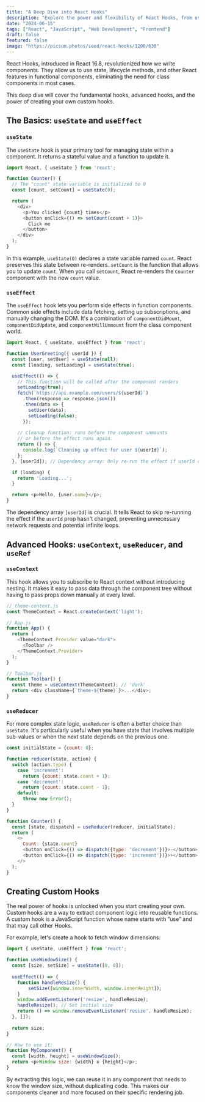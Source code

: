```yaml
---
title: "A Deep Dive into React Hooks"
description: "Explore the power and flexibility of React Hooks, from useState and useEffect to creating your own custom hooks for maximum code reusability."
date: "2024-06-15"
tags: ["React", "JavaScript", "Web Development", "Frontend"]
draft: false
featured: false
image: "https://picsum.photos/seed/react-hooks/1200/630"
---
```


React Hooks, introduced in React 16.8, revolutionized how we write components. They allow us to use state, lifecycle methods, and other React features in functional components, eliminating the need for class components in most cases.

This deep dive will cover the fundamental hooks, advanced hooks, and the power of creating your own custom hooks.

## The Basics: `useState` and `useEffect`

### `useState`

The `useState` hook is your primary tool for managing state within a component. It returns a stateful value and a function to update it.

```javascript
import React, { useState } from 'react';

function Counter() {
  // The "count" state variable is initialized to 0
  const [count, setCount] = useState(0);

  return (
    <div>
      <p>You clicked {count} times</p>
      <button onClick={() => setCount(count + 1)}>
        Click me
      </button>
    </div>
  );
}
```
In this example, `useState(0)` declares a state variable named `count`. React preserves this state between re-renders. `setCount` is the function that allows you to update `count`. When you call `setCount`, React re-renders the `Counter` component with the new `count` value.

### `useEffect`

The `useEffect` hook lets you perform side effects in function components. Common side effects include data fetching, setting up subscriptions, and manually changing the DOM. It's a combination of `componentDidMount`, `componentDidUpdate`, and `componentWillUnmount` from the class component world.

```javascript
import React, { useState, useEffect } from 'react';

function UserGreeting({ userId }) {
  const [user, setUser] = useState(null);
  const [loading, setLoading] = useState(true);

  useEffect(() => {
    // This function will be called after the component renders
    setLoading(true);
    fetch(`https://api.example.com/users/${userId}`)
      .then(response => response.json())
      .then(data => {
        setUser(data);
        setLoading(false);
      });
    
    // Cleanup function: runs before the component unmounts
    // or before the effect runs again.
    return () => {
      console.log(`Cleaning up effect for user ${userId}`);
    };
  }, [userId]); // Dependency array: Only re-run the effect if userId changes

  if (loading) {
    return 'Loading...';
  }

  return <p>Hello, {user.name}</p>;
}
```
The dependency array `[userId]` is crucial. It tells React to skip re-running the effect if the `userId` prop hasn't changed, preventing unnecessary network requests and potential infinite loops.

## Advanced Hooks: `useContext`, `useReducer`, and `useRef`

### `useContext`
This hook allows you to subscribe to React context without introducing nesting. It makes it easy to pass data through the component tree without having to pass props down manually at every level.

```javascript
// theme-context.js
const ThemeContext = React.createContext('light');

// App.js
function App() {
  return (
    <ThemeContext.Provider value="dark">
      <Toolbar />
    </ThemeContext.Provider>
  );
}

// Toolbar.js
function Toolbar() {
  const theme = useContext(ThemeContext); // 'dark'
  return <div className={`theme-${theme}`}>...</div>;
}
```

### `useReducer`
For more complex state logic, `useReducer` is often a better choice than `useState`. It's particularly useful when you have state that involves multiple sub-values or when the next state depends on the previous one.

```javascript
const initialState = {count: 0};

function reducer(state, action) {
  switch (action.type) {
    case 'increment':
      return {count: state.count + 1};
    case 'decrement':
      return {count: state.count - 1};
    default:
      throw new Error();
  }
}

function Counter() {
  const [state, dispatch] = useReducer(reducer, initialState);
  return (
    <>
      Count: {state.count}
      <button onClick={() => dispatch({type: 'decrement'})}>-</button>
      <button onClick={() => dispatch({type: 'increment'})}>+</button>
    </>
  );
}
```

## Creating Custom Hooks

The real power of hooks is unlocked when you start creating your own. Custom hooks are a way to extract component logic into reusable functions. A custom hook is a JavaScript function whose name starts with ”use” and that may call other Hooks.

For example, let's create a hook to fetch window dimensions:

```javascript
import { useState, useEffect } from 'react';

function useWindowSize() {
  const [size, setSize] = useState([0, 0]);
  
  useEffect(() => {
    function handleResize() {
        setSize([window.innerWidth, window.innerHeight]);
    }
    window.addEventListener('resize', handleResize);
    handleResize(); // Set initial size
    return () => window.removeEventListener('resize', handleResize);
  }, []);
  
  return size;
}

// How to use it:
function MyComponent() {
  const [width, height] = useWindowSize();
  return <p>Window size: {width} x {height}</p>;
}
```

By extracting this logic, we can reuse it in any component that needs to know the window size, without duplicating code. This makes our components cleaner and more focused on their specific rendering job.
